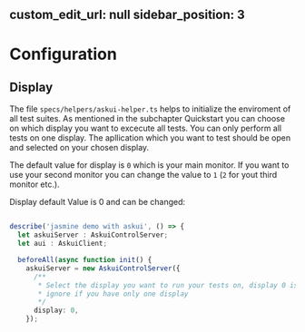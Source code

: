 custom_edit_url: null
sidebar_position: 3
---

# Configuration

## Display

The file `specs/helpers/askui-helper.ts` helps to initialize the enviroment of all test suites.
As mentioned in the subchapter Quickstart you can choose on which display you want to excecute all
tests. You can only perform all tests on one display.
The apllication which you want to test should be open and selected on your chosen display.

The default value for display is `0` which is your main monitor. If you want to use your
second monitor you can change the value to `1` (`2` for yout third monitor etc.).


Display default Value is 0 and can be changed:

```typescript

describe('jasmine demo with askui', () => {
  let askuiServer : AskuiControlServer;
  let aui : AskuiClient;

  beforeAll(async function init() {
    askuiServer = new AskuiControlServer({
      /**
       * Select the display you want to run your tests on, display 0 is your main display;
       * ignore if you have only one display
       */
      display: 0,
    });